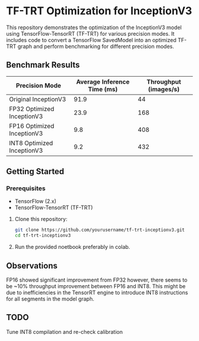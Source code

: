 # TF-TRT Optimization for InceptionV3

This repository demonstrates the optimization of the InceptionV3 model using TensorFlow-TensorRT (TF-TRT) for various precision modes. It includes code to convert a TensorFlow SavedModel into an optimized TF-TRT graph and perform benchmarking for different precision modes.

## Benchmark Results

| Precision Mode | Average Inference Time (ms) | Throughput (images/s) |
|----------------|--------------------------|-----------------------|
| Original InceptionV3 | 91.9 | 44 |
| FP32 Optimized InceptionV3 | 23.9 | 168 |
| FP16 Optimized InceptionV3 | 9.8 | 408 |
| INT8 Optimized InceptionV3 | 9.2 | 432 |

## Getting Started

### Prerequisites

- TensorFlow (2.x)
- TensorFlow-TensorRT (TF-TRT)

1. Clone this repository:
   ```sh
   git clone https://github.com/yourusername/tf-trt-inceptionv3.git
   cd tf-trt-inceptionv3

2. Run the provided noetbook preferably in colab.

## Observations

FP16 showed significant improvement from FP32 however, there seems to be ~10% throughput improvement between FP16 and INT8. This might be due to inefficiencies in the TensorRT engine to introduce INT8 instructions for all segments in the model graph. 

## TODO

Tune INT8 compilation and re-check calibration

